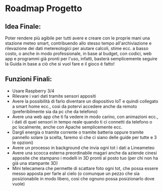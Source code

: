 # Roadmap Progetto

## Idea Finale:

Poter rendere più agibile per tutti avere e creare con le proprie mani una stazione meteo smart, contribuendo allo stesso tempo all'archiviazione e rilevazione dei dati metereologici per aiutare calcoli, stime ecc. a basso costo, o anche in modo professionale, in base al budget, con codici, web app e programmi già pronti per l'uso, infatti, basterà semplicemente seguire la Guida in base a ciò che si vuol fare e il gioco è fatto!

## Funzioni Finali:

- Usare Raspberry 3/4
- Rilevare i vari dati tramite sensori appositi
- Avere la possibilità di farlo diventare un dispositivo IoT e quindi collegato a smart home ecc., così da potervi accedere anche da remoto (preferibilmente sia da pc che da telefono)
- Avere una web app che ti fa vedere in modo carino, con animazioni ecc., i dati di quei sensori in tempo reale quando ti ci connetti da telefono o pc localmente, anche con Apache semplicemente ecc.
- Dargli energia o tramite corrente o tramite batteria oppure tramite pannello solare (a scelta, faremo sì che ci siano delle guide per tutte e 3 le opzioni)
- Avere un processo in background che invia ogni tot i dati a Lineameteo
- Avere una scocca esterna preordinabile magari anche da aziende cinesi apposite che stampano i modelli in 3D pronti al posto tuo (per chi non ha già una stampante 3D)
- Mini telecamera che permette di scattare foto ogni tot, che possa essere messo apposta per farle al cielo (o comunque un pezzo che sia posizionabile in modo libero, così che ognuno possa posizionarlo dove vuole)